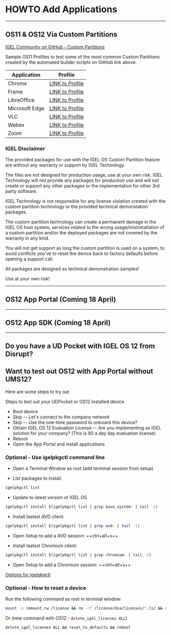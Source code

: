 # HOWTO Add Applications

-----

## OS11 & OS12 Via Custom Partitions

[IGEL Community on GitHub - Custom Partitions](https://github.com/IGEL-Community/IGEL-Custom-Partitions)

Sample OS11 Profiles to test some of the most common Custom Partitions created by the automated builder scripts on GitHub link above.

| Application | Profile |
|-------------|---------|
| Chrome | <a href="../Profiles/HOWTO-Add-Application-Chrome-CP-profile.xml" download>LINK to Profile</a> |
| Frame | <a href="../Profiles/HOWTO-Add-Application-Frame-CP-profile.xml" download>LINK to Profile</a> |
| LibreOffice | <a href="../Profiles/HOWTO-Add-Application-LibreOffice-CP-profile.xml" download>LINK to Profile</a> |
| Microsoft Edge | <a href="../Profiles/HOWTO-Add-Application-Microsoft-Edge-CP-profile.xml" download>LINK to Profile</a> |
| VLC | <a href="../Profiles/HOWTO-Add-Application-VLC-CP-profile.xml" download>LINK to Profile</a> |
| Webex | <a href="../Profiles/HOWTO-Add-Application-Webex-CP-profile.xml" download>LINK to Profile</a> |
| Zoom | <a href="../Profiles/HOWTO-Add-Application-Zoom-CP-profile.xml" download>LINK to Profile</a> |

### IGEL Disclaimer

The provided packages for use with the IGEL OS Custom Partition feature are without any warranty or support by IGEL Technology.

The files are not designed for production usage, use at your own risk. IGEL Technology will not provide any packages for production use and will not create or support any other packages or the implementation for other 3rd party software.

IGEL Technology is not responsible for any license violation created with the custom partition technology or the provided technical demonstation packages.

The custom partition technology can create a permanent damage in the IGEL OS host system, services related to the wrong usage/misinstallation of a custom partition and/or the deployed packages are not covered by the warranty in any kind.

You will not get support as long the custom partition is used on a system, to avoid conflicts you've to reset the device back to factory defaults before opening a support call.

All packages are designed as technical demonstration samples!

Use at your own risk! 

-----

## OS12 App Portal (Coming 18 April)

-----

## OS12 App SDK (Coming 18 April)

-----

## Do you have a UD Pocket with IGEL OS 12 from Disrupt?

## Want to test out OS12 with App Portal without UMS12?

Here are some steps to try out

Steps to test out your UDPocket or OS12 installed device

- Boot device
- Skip -- Let's connect to the company network
- Skip -- Use the one-time password to onboard this device?
- Obtain IGEL OS 12 Evaluation License -- Are you implementing as IGEL solution for your company? (This is 90 a day day evaluation license)
- Reboot
- Open the App Portal and install applications

### Optional - Use igelpkgctl command line

- Open a Terminal Window as root (add terminal session from setup)

- List packages to install:

```bash linenums="1"
igelpkgctl list
```

- Update to latest version of IGEL OS

```bash linenums="1"
igelpkgctl install $(igelpkgctl list | grep base_system- | tail -1)
```

- Install lastest AVD client:

```bash linenums="1"
igelpkgctl install $(igelpkgctl list | grep avd- | tail -1)
```

- Open Setup to add a AVD session: ++ctrl+alt+s++ 

- Install lastest Chromium client:

```bash linenums="1"
igelpkgctl install $(igelpkgctl list | grep chromium- | tail -1)
```

- Open Setup to add a Chromium session: ++ctrl+alt+s++ 

[Options for igelpkgctl](https://igel-community.github.io/IGEL-Docs-v02/Docs/Cheatsheet-IGELCommunity/?h=igelpkgctl#igelos-12-packages-igelpkgctl)


### Optional - How to reset a device

Run the following command as root in terminal window:

```bash linenums="1"
mount -o remount,rw /license && rm -rf /license/dsa/licenses/*.lic && reset_to_defaults && reboot
```
Or (new command with OS12 - `delete_igel_licenses ALL`)
```bash linenums="1"
delete_igel_licenses ALL && reset_to_defaults && reboot
```
